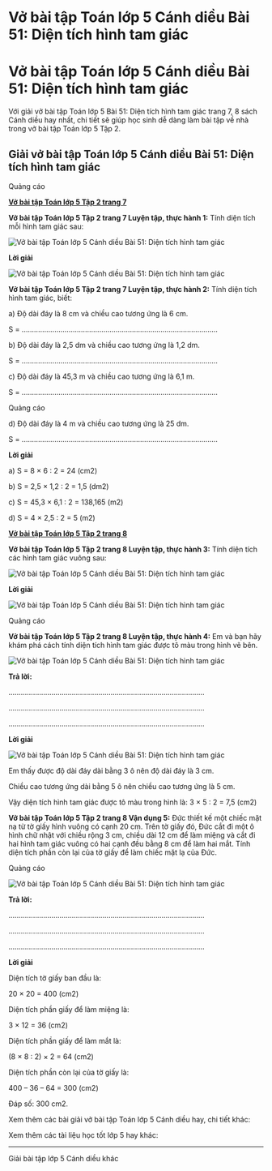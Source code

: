 # Vở bài tập Toán lớp 5 Cánh diều Bài 51: Diện tích hình tam giác

# Vở bài tập Toán lớp 5 Cánh diều Bài 51: Diện tích hình tam giác

Với giải vở bài tập Toán lớp 5 Bài 51: Diện tích hình tam giác trang 7, 8 sách Cánh diều hay nhất, chi tiết sẽ giúp học sinh dễ dàng làm bài tập về nhà trong vở bài tập Toán lớp 5 Tập 2.

## Giải vở bài tập Toán lớp 5 Cánh diều Bài 51: Diện tích hình tam giác

Quảng cáo

[**Vở bài tập Toán lớp 5 Tập 2 trang 7**](https://vietjack.com/vbt-toan-5-cd/vbt-toan-lop-5-tap-2-trang-7.jsp)

**Vở bài tập Toán lớp 5 Tập 2 trang 7 Luyện tập, thực hành 1:** Tính diện tích mỗi hình tam giác sau:

![Vở bài tập Toán lớp 5 Cánh diều Bài 51: Diện tích hình tam giác](https://vietjack.com/vbt-toan-5-cd/images/bai-51-dien-tich-hinh-tam-giac.PNG)

**Lời giải**

![Vở bài tập Toán lớp 5 Cánh diều Bài 51: Diện tích hình tam giác](https://vietjack.com/vbt-toan-5-cd/images/bai-51-dien-tich-hinh-tam-giac-a.PNG)

**Vở bài tập Toán lớp 5 Tập 2 trang 7 Luyện tập, thực hành 2:** Tính diện tích hình tam giác, biết:

a) Độ dài đáy là 8 cm và chiều cao tương ứng là 6 cm.

S = ................................................................................................

b) Độ dài đáy là 2,5 dm và chiều cao tương ứng là 1,2 dm.

S = ................................................................................................

c) Độ dài đáy là 45,3 m và chiều cao tương ứng là 6,1 m.

S = ................................................................................................

Quảng cáo

d) Độ dài đáy là 4 m và chiều cao tương ứng là 25 dm.

S = ................................................................................................

**Lời giải**

a) S = 8 × 6 : 2 = 24 (cm2)

b) S = 2,5 × 1,2 : 2 = 1,5 (dm2)

c) S = 45,3 × 6,1 : 2 = 138,165 (m2)

d) S = 4 × 2,5 : 2 = 5 (m2)

[**Vở bài tập Toán lớp 5 Tập 2 trang 8**](https://vietjack.com/vbt-toan-5-cd/vbt-toan-lop-5-tap-2-trang-8.jsp)

**Vở bài tập Toán lớp 5 Tập 2 trang 8 Luyện tập, thực hành 3:** Tính diện tích các hình tam giác vuông sau:

![Vở bài tập Toán lớp 5 Cánh diều Bài 51: Diện tích hình tam giác](https://vietjack.com/vbt-toan-5-cd/images/bai-51-dien-tich-hinh-tam-giac-1a.PNG)

**Lời giải**

![Vở bài tập Toán lớp 5 Cánh diều Bài 51: Diện tích hình tam giác](https://vietjack.com/vbt-toan-5-cd/images/bai-51-dien-tich-hinh-tam-giac-b.PNG)

Quảng cáo

**Vở bài tập Toán lớp 5 Tập 2 trang 8 Luyện tập, thực hành 4:** Em và bạn hãy khám phá cách tính diện tích hình tam giác được tô màu trong hình vẽ bên.

![Vở bài tập Toán lớp 5 Cánh diều Bài 51: Diện tích hình tam giác](https://vietjack.com/vbt-toan-5-cd/images/bai-51-dien-tich-hinh-tam-giac-1b.PNG)

**Trả lời:**

................................................................................................

................................................................................................

................................................................................................

**Lời giải**

![Vở bài tập Toán lớp 5 Cánh diều Bài 51: Diện tích hình tam giác](https://vietjack.com/vbt-toan-5-cd/images/bai-51-dien-tich-hinh-tam-giac-2.PNG)

Em thấy được độ dài đáy dài bằng 3 ô nên độ dài đáy là 3 cm.

Chiều cao tương ứng dài bằng 5 ô nên chiều cao tương ứng là 5 cm.

Vậy diện tích hình tam giác được tô màu trong hình là: 3 × 5 : 2 = 7,5 (cm2)

**Vở bài tập Toán lớp 5 Tập 2 trang 8 Vận dụng 5:** Đức thiết kế một chiếc mặt nạ từ tờ giấy hình vuông có cạnh 20 cm. Trên tờ giấy đó, Đức cắt đi một ô hình chữ nhật với chiều rộng 3 cm, chiều dài 12 cm để làm miệng và cắt đi hai hình tam giác vuông có hai cạnh đều bằng 8 cm để làm hai mắt. Tính diện tích phần còn lại của tờ giấy để làm chiếc mặt lạ của Đức.

Quảng cáo

![Vở bài tập Toán lớp 5 Cánh diều Bài 51: Diện tích hình tam giác](https://vietjack.com/vbt-toan-5-cd/images/bai-51-dien-tich-hinh-tam-giac-2a.PNG)

**Trả lời:**

................................................................................................

................................................................................................

................................................................................................

**Lời giải**

Diện tích tờ giấy ban đầu là:

20 × 20 = 400 (cm2)

Diện tích phần giấy để làm miệng là:

3 × 12 = 36 (cm2)

Diện tích phần giấy để làm mắt là:

(8 × 8 : 2) × 2 = 64 (cm2)

Diện tích phần còn lại của tờ giấy là:

400 – 36 – 64 = 300 (cm2)

Đáp số: 300 cm2.

Xem thêm các bài giải vở bài tập Toán lớp 5 Cánh diều hay, chi tiết khác:

Xem thêm các tài liệu học tốt lớp 5 hay khác:

* * *

Giải bài tập lớp 5 Cánh diều khác
